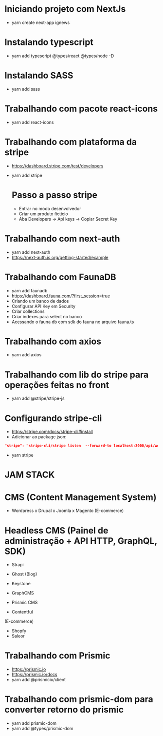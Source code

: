 # Iniciando projeto com NextJs
- yarn create next-app ignews

# Instalando typescript
- yarn add typescript @types/react @types/node -D

# Instalando SASS
- yarn add sass

# Trabalhando com pacote react-icons
- yarn add react-icons
  
# Trabalhando com plataforma da stripe
- https://dashboard.stripe.com/test/developers
- yarn add stripe

    # Passo a passo stripe
    - Entrar no modo desenvolvedor
    - Criar um produto ficticio
    - Aba Developers -> Api keys -> Copiar Secret Key

# Trabalhando com next-auth
- yarn add next-auth
- https://next-auth.js.org/getting-started/example

# Trabalhando com FaunaDB
- yarn add faunadb
- https://dashboard.fauna.com/?first_session=true
- Criando um banco de dados
- Configurar API Key em Security
- Criar collections
- Criar indexes para select no banco
- Acessando o fauna db com sdk do fauna no arquivo fauna.ts

# Trabalhando com axios
- yarn add axios

# Trabalhando com lib do stripe para operações feitas no front
- yarn add @stripe/stripe-js
  
# Configurando stripe-cli
- https://stripe.com/docs/stripe-cli#install
- Adicionar ao package.json:
```json
"stripe": "stripe-cli/stripe listen  --forward-to localhost:3000/api/webhooks"
 ```
- yarn stripe

# JAM STACK

# CMS (Content Management System)

- Wordpress
x Drupal
x Joomla
x Magento (E-commerce)
  
# Headless CMS (Painel de administração + API HTTP, GraphQL, SDK)

- Strapi
- Ghost  (Blog)
- Keystone

- GraphCMS
- Prismic CMS
- Contentful

(E-commerce)
- Shopfy 
- Saleor

# Trabalhando com Prismic
- https://prismic.io
- https://prismic.io/docs
- yarn add @prismicio/client

# Trabalhando com prismic-dom para converter retorno do prismic
- yarn add prismic-dom 
- yarn add @types/prismic-dom